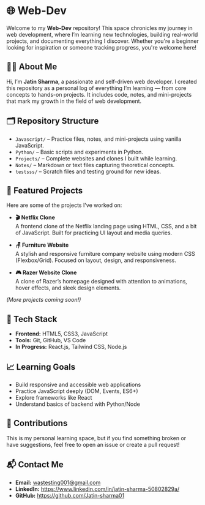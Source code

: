 # 🌐 Web-Dev

Welcome to my **Web-Dev** repository! This space chronicles my journey in web development, where I’m learning new technologies, building real-world projects, and documenting everything I discover. Whether you're a beginner looking for inspiration or someone tracking progress, you're welcome here!

## 👨‍💻 About Me

Hi, I’m **Jatin Sharma**, a passionate and self-driven web developer. I created this repository as a personal log of everything I’m learning — from core concepts to hands-on projects. It includes code, notes, and mini-projects that mark my growth in the field of web development.

## 🗂️ Repository Structure

- `Javascript/` – Practice files, notes, and mini-projects using vanilla JavaScript.
- `Python/` – Basic scripts and experiments in Python.
- `Projects/` – Complete websites and clones I built while learning.
- `Notes/` – Markdown or text files capturing theoretical concepts.
- `testsss/` – Scratch files and testing ground for new ideas.

## 🚀 Featured Projects

Here are some of the projects I've worked on:

- **🎬 Netflix Clone**  
  A frontend clone of the Netflix landing page using HTML, CSS, and a bit of JavaScript. Built for practicing UI layout and media queries.

- **🪑 Furniture Website**  
  A stylish and responsive furniture company website using modern CSS (Flexbox/Grid). Focused on layout, design, and responsiveness.

- **🎮 Razer Website Clone**  
  A clone of Razer’s homepage designed with attention to animations, hover effects, and sleek design elements.

*(More projects coming soon!)*

## 🧰 Tech Stack

- **Frontend:** HTML5, CSS3, JavaScript
- **Tools:** Git, GitHub, VS Code
- **In Progress:** React.js, Tailwind CSS, Node.js

## 📈 Learning Goals

- Build responsive and accessible web applications
- Practice JavaScript deeply (DOM, Events, ES6+)
- Explore frameworks like React
- Understand basics of backend with Python/Node

## 🤝 Contributions

This is my personal learning space, but if you find something broken or have suggestions, feel free to open an issue or create a pull request!

## 📬 Contact Me

- **Email:** wastesting001@gmail.com
- **LinkedIn:** https://www.linkedin.com/in/jatin-sharma-50802829a/
- **GitHub:** https://github.com/Jatin-sharma01
